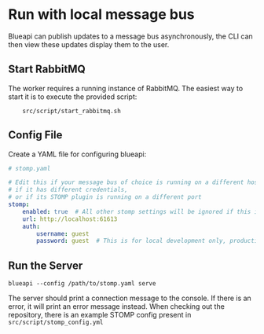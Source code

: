 # Run with local message bus

Blueapi can publish updates to a message bus asynchronously, the CLI can then view these updates display them to the user.

## Start RabbitMQ

The worker requires a running instance of RabbitMQ. The easiest way to start it is
 to execute the provided script:

```
    src/script/start_rabbitmq.sh
```

## Config File

Create a YAML file for configuring blueapi:

```yaml
# stomp.yaml

# Edit this if your message bus of choice is running on a different host, 
# if it has different credentials, 
# or if its STOMP plugin is running on a different port
stomp:
    enabled: true  # All other stomp settings will be ignored if this is false
    url: http://localhost:61613
    auth:
        username: guest
        password: guest  # This is for local development only, production systems should use good passwords
```

## Run the Server

```
blueapi --config /path/to/stomp.yaml serve
```

The server should print a connection message to the console. If there is an error, it will print an error message instead.
When checking out the repository, there is an example STOMP config present in `src/script/stomp_config.yml`
